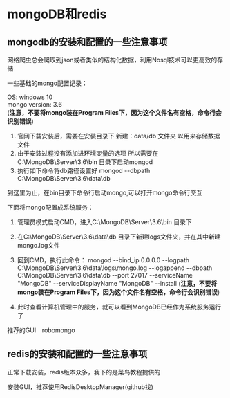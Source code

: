 # mongoDB和redis

## mongodb的安装和配置的一些注意事项

网络爬虫总会爬取到json或者类似的结构化数据，利用Nosql技术可以更高效的存储

一些基础的mongo配置记录：

OS: windows 10  
mongo version: 3.6  
(**注意，不要将mongo装在Program Files下，因为这个文件名有空格，命令行会识别错误**)

1. 官网下载安装后，需要在安装目录下
新建：data/db 文件夹 以用来存储数据文件
2. 由于安装过程没有添加进环境变量的选项
所以需要在C:\MongoDB\Server\3.6\bin 目录下启动mongod
3. 执行如下命令将db路径设置好
mongod --dbpath C:\MongoDB\Server\3.6\data\db

到这里为止，在bin目录下命令行启动mongo,可以打开mongo命令行交互

下面将mongo配置成系统服务：

1. 管理员模式启动CMD，进入C:\MongoDB\Server\3.6\bin 目录下

2. 在C:\MongoDB\Server\3.6\data\db 目录下新建logs文件夹，并在其中新建mongo.log文件

3. 回到CMD，执行此命令： mongod --bind_ip 0.0.0.0 --logpath C:\MongoDB\Server\3.6\data\logs\mongo.log --logappend --dbpath C:\MongoDB\Server\3.6\data\db --port 27017 --serviceName "MongoDB" --serviceDisplayName "MongoDB" --install (**注意，不要将mongo装在Program Files下，因为这个文件名有空格，命令行会识别错误**)

4. 此时查看计算机管理中的服务，就可以看到MongoDB已经作为系统服务运行了

推荐的GUI　robomongo

## redis的安装和配置的一些注意事项

正常下载安装，redis版本众多，我下的是菜鸟教程提供的

安装GUI，推荐使用RedisDesktopManager(github找)